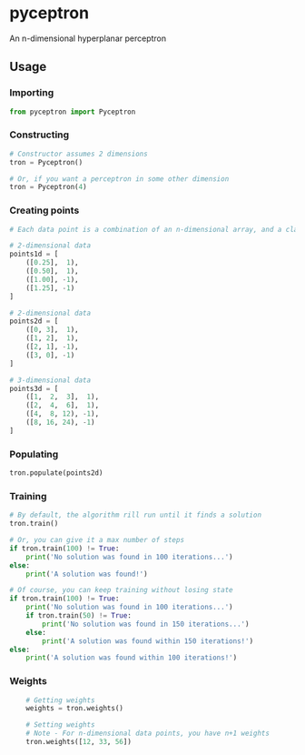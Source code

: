 pyceptron
=========

An n-dimensional hyperplanar perceptron

Usage
-----

### Importing

```python
from pyceptron import Pyceptron
````

### Constructing

```python
# Constructor assumes 2 dimensions
tron = Pyceptron()

# Or, if you want a perceptron in some other dimension
tron = Pyceptron(4)
```

### Creating points

```python
# Each data point is a combination of an n-dimensional array, and a classification (-1 or 1)

# 2-dimensional data
points1d = [
	([0.25],  1),
	([0.50],  1),
	([1.00], -1),
	([1.25], -1)
]

# 2-dimensional data
points2d = [
	([0, 3],  1),
	([1, 2],  1),
	([2, 1], -1),
	([3, 0], -1)
]

# 3-dimensional data
points3d = [
	([1,  2,  3],  1),
	([2,  4,  6],  1),
	([4,  8, 12), -1),
	([8, 16, 24), -1)
]
```

### Populating

```python
tron.populate(points2d)
```

### Training

```python
# By default, the algorithm rill run until it finds a solution
tron.train()

# Or, you can give it a max number of steps
if tron.train(100) != True:
	print('No solution was found in 100 iterations...')
else:
	print('A solution was found!')

# Of course, you can keep training without losing state
if tron.train(100) != True:
	print('No solution was found in 100 iterations...')
	if tron.train(50) != True:
		print('No solution was found in 150 iterations...')
	else:
		print('A solution was found within 150 iterations!')
else:
	print('A solution was found within 100 iterations!')
```

### Weights

``` python
	# Getting weights
	weights = tron.weights()

	# Setting weights
	# Note - For n-dimensional data points, you have n+1 weights
	tron.weights([12, 33, 56])
```
